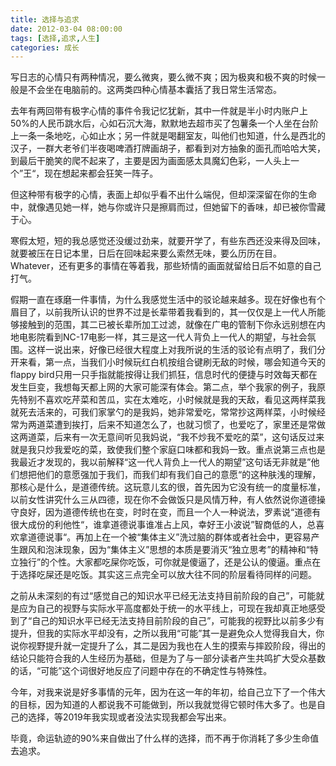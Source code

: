 ```yaml
---
title: 选择与追求
date: 2012-03-04 08:00:00
tags: [选择,追求,人生]
categories: 成长
---
```



写日志的心情只有两种情况，要么微爽，要么微不爽；因为极爽和极不爽的时候一般是不会坐在电脑前的。这两类四种心情基本囊括了我日常生活常态。



去年有两回带有极字心情的事件令我记忆犹新，其中一件就是半小时内账户上50%的人民币跳水后，心如石沉大海，默默地去超市买了包薯条一个人坐在台阶上一条一条地吃，心如止水；另一件就是喝翻室友，叫他们也知道，什么是西北的汉子，一群大老爷们半夜喝啤酒打牌画胡子，都看到对方抽象的面孔而哈哈大笑，到最后干脆笑的爬不起来了，主要是因为画面感太具魔幻色彩，一人头上一个”王“，现在想起来都会狂笑一阵子。



但这种带有极字的心情，表面上却似乎看不出什么端倪，但却深深留在你的生命中，就像遇见她一样，她与你或许只是擦肩而过，但她留下的香味，却已被你雪藏于心。



寒假太短，短的我总感觉还没缓过劲来，就要开学了，有些东西还没来得及回味，就要被压在日记本里，日后在回味起来要么索然无味，要么历历在目。Whatever，还有更多的事情在等着我，那些矫情的画面就留给日后不如意的自己打气。



假期一直在琢磨一件事情，为什么我感觉生活中的驳论越来越多。现在好像也有个眉目了，以前我所认识的世界不过是长辈带着我看到的，其一仅仅是上一代人所能够接触到的范围，其二已被长辈所加工过滤，就像在广电的管制下你永远别想在内地电影院看到NC-17电影一样，其三是这一代人背负上一代人的期望，与社会氛围。这样一说出来，好像已经很大程度上对我所说的生活的驳论有点明了，我们分开来看，第一点，当我们小时候玩红白机按组合键刷无敌的时候，哪会知道今天的flappy bird只用一只手指就能按得让我们抓狂，信息时代的便捷与时效每天都在发生巨变，我想每天都上网的大家可能深有体会。第二点，举个我家的例子，我原先特别不喜欢吃芹菜和苦瓜，实在太难吃，小时候就是我的天敌，看见这两样菜我就死去活来的，可我们家掌勺的是我妈，她非常爱吃，常常抄这两样菜，小时候经常为两道菜遭到挨打，后来不知道怎么了，也就习惯了，也爱吃了，家里还是常做这两道菜，后来有一次无意间听见我妈说，“我不炒我不爱吃的菜”，这句话反过来就是我只炒我爱吃的菜，致使我们整个家庭口味都和我妈一致。重点说第三点也是我最近才发现的，我以前解释“这一代人背负上一代人的期望”这句话无非就是”他们想把他们的意愿强加于我们，而我们却有我们自己的意愿“的这种肤浅的理解，那核心是什么，是道德传统。这玩意儿玄的很，首先因为它没有统一的度量标准，以前女性讲究什么三从四德，现在你不会做饭只是风情万种，有人依然说你道德操守良好，因为道德传统也在变，时时在变，而且一个人一种说法，罗素说“道德有很大成份的利他性“，谁拿道德说事谁准占上风，幸好王小波说”智商低的人，总喜欢拿道德说事“。再加上在一个被“集体主义”洗过脑的群体或者社会中，更容易产生跟风和泡沫现象，因为“集体主义”思想的本质是要消灭“独立思考”的精神和“特立独行”的个性。大家都吃屎你吃饭，可你就是傻逼了，还是公认的傻逼。重点在于选择吃屎还是吃饭。其实这三点完全可以放大往不同的阶层看待同样的问题。



之前从未深刻的有过“感觉自己的知识水平已经无法支持目前阶段的自己”，可能就是应为自己的视野与实际水平高度都处于统一的水平线上，可现在我却真正地感受到了“自己的知识水平已经无法支持目前阶段的自己”，可能我的视野比以前多少有提升，但我的实际水平却没有，之所以我用“可能”其一是避免众人觉得我自大，你说你视野提升就一定提升了么，其二是因为我也在人生的摸索与摔跤阶段，得出的结论只能符合我的人生经历为基础，但是为了与一部分读者产生共鸣扩大受众基数的话，“可能”这个词很好地反应了问题中存在的不确定性与特殊性。



今年，对我来说是好多事情的元年，因为在这一年的年初，给自己立下了一个伟大的目标，因为知道的人都说我不可能做到，所以我就觉得它顿时伟大多了。也是自己的选择，等2019年我实现或者没法实现我都会写出来。



毕竟，命运轨迹的90%来自做出了什么样的选择，而不再于你消耗了多少生命值去追求。



